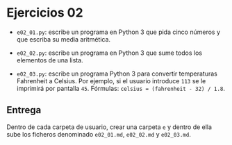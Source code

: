 # Ejercicios 02

* `e02_01.py`: escribe un programa en Python 3 que pida cinco números y que escriba su media aritmética.

* `e02_02.py`: escribe un programa en Python 3 que sume todos los elementos de una lista.

* `e02_03.py`: escribe un programa Python 3 para convertir temperaturas Fahrenheit a Celsius. Por ejemplo, si el usuario introduce `113` se le imprimirá por pantalla `45`. Fórmulas: `celsius = (fahrenheit - 32) / 1.8`.

## Entrega

Dentro de cada carpeta de usuario, crear una carpeta `e` y dentro de ella sube los ficheros denominado `e02_01.md`, `e02_02.md` y `e02_03.md`.
